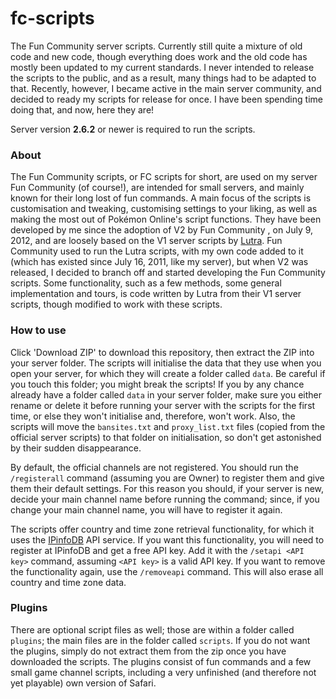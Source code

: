 # fc-scripts
The Fun Community server scripts. Currently still quite a mixture of old code and new code, though everything does work and the old code has mostly been updated to my current standards. I never intended to release the scripts to the public, and as a result, many things had to be adapted to that. Recently, however, I became active in the main server community, and decided to ready my scripts for release for once. I have been spending time doing that, and now, here they are!

Server version **2.6.2** or newer is required to run the scripts.

### About

The Fun Community scripts, or FC scripts for short, are used on my server Fun Community (of course!), are intended for small servers, and mainly known for their long lost of fun commands. A main focus of the scripts is customisation and tweaking, customising settings to your liking, as well as making the most out of Pokémon Online's script functions. They have been developed by me since the adoption of V2 by Fun Community , on July 9, 2012, and are loosely based on the V1 server scripts by [Lutra](https://github.com/Jakilutra). Fun Community used to run the Lutra scripts, with my own code added to it (which has existed since July 16, 2011, like my server), but when V2 was released, I decided to branch off and started developing the Fun Community scripts. Some functionality, such as a few methods, some general implementation and tours, is code written by Lutra from their V1 server scripts, though modified to work with these scripts.

### How to use

Click 'Download ZIP' to download this repository, then extract the ZIP into your server folder. The scripts will initialise the data that they use when you open your server, for which they will create a folder called `data`. Be careful if you touch this folder; you might break the scripts! If you by any chance already have a folder called `data` in your server folder, make sure you either rename or delete it before running your server with the scripts for the first time, or else they won't initialise and, therefore, won't work. Also, the scripts will move the `bansites.txt` and `proxy_list.txt` files (copied from the official server scripts) to that folder on initialisation, so don't get astonished by their sudden disappearance.

By default, the official channels are not registered. You should run the `/registerall` command (assuming you are Owner) to register them and give them their default settings. For this reason you should, if your server is new, decide your main channel name before running the command; since, if you change your main channel name, you will have to register it again.

The scripts offer country and time zone retrieval functionality, for which it uses the [IPinfoDB](http://ipinfodb.com/) API service. If you want this functionality, you will need to register at IPinfoDB and get a free API key. Add it with the `/setapi <API key>` command, assuming `<API key>` is a valid API key. If you want to remove the functionality again, use the `/removeapi` command. This will also erase all country and time zone data.

### Plugins

There are optional script files as well; those are within a folder called `plugins`; the main files are in the folder called `scripts`. If you do not want the plugins, simply do not extract them from the zip once you have downloaded the scripts. The plugins consist of fun commands and a few small game channel scripts, including a very unfinished (and therefore not yet playable) own version of Safari.